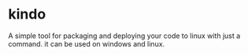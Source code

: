 # kindo
A simple tool for packaging and deploying your code to linux with just a command. it can be used on windows and linux.
